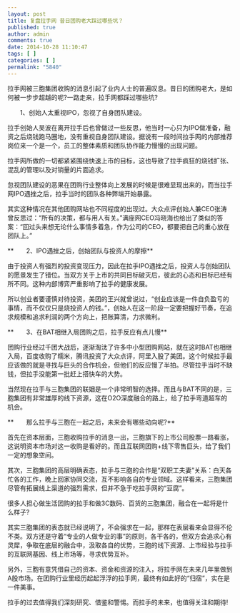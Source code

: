 ```yaml
---
layout: post
title: 复盘拉手网 昔日团购老大踩过哪些坑？
published: true
author: admin
comments: true
date: 2014-10-28 11:10:47
tags: [ ]
categories: [ ]
permalink: "5840"
---
```

拉手网被三胞集团收购的消息引起了业内人士的普遍叹息。昔日的团购老大，是如何被一步步超越的呢?一路走来，拉手网都踩过哪些坑?

　　1、创始人太重视IPO，忽视了自身团队建设。

拉手创始人吴波在离开拉手后也曾做过一些反思，他当时一心只为IPO做准备，融资之后烧钱跑马圈地，没有重视自身团队建设。据说有一段时间拉手网的内部推荐岗位来一个是一个，员工的整体素质和团队协作能力慢慢的出现问题。

拉手网所做的一切都紧紧围绕快速上市的目标，这也导致了拉手疯狂的烧钱扩张、混乱的管理以及对销量的片面追求。

忽视团队建设的恶果在团购行业整体向上发展的时候是很难显现出来的，而当拉手网IPO遇挫之后，拉手当时的团队各种弊端开始暴露。

其实这种情况在其他团购网站也不同程度的出现过。大众点评创始人兼CEO张涛曾反思过：“所有的决策，都与用人有关。”满座网CEO冯晓海也给出了类似的答案：“回过头来想无论什么事情多着急，作为公司的CEO，都要把自己的重心放在团队上。”

**　　2、IPO遇挫之后，创始团队与投资人的摩擦**

由于投资人有强烈的投资变现压力，因此在拉手IPO遇挫之后，投资人与创始团队的愿景发生了错位。当双方关于上市的共同目标破灭后，彼此的心态和目标已经有所不同。这种内部博弈严重影响了拉手的健康发展。

所以创业者要谨慎对待投资，美团的王兴就曾说过，“创业应该是一件自负盈亏的事情，而不仅仅只是烧投资人的钱。”，创始人在这一阶段一定要把握好节奏，在追求规模和追求利润的两个方向上，把账算清，力求微利。

**　　3、在BAT相继入局团购之后，拉手反应有点儿慢**

团购行业经过千团大战后，逐渐淘汰了许多中小型团购网站，就在这时BAT也相继入局，百度收购了糯米，腾讯投资了大众点评，阿里入股了美团。这个时候拉手最应该做的就是寻找与巨头的合作机会，但他们的反应慢了半拍。尽管拉手当时不缺钱，但拉手没能第一批赶上搭快车的大势。

当然现在拉手与三胞集团的联姻是一个非常明智的选择。而且与BAT不同的是，三胞集团有非常雄厚的线下资源，这在O2O深度融合的路上，给了拉手弯道超车的机会。

**　　那么拉手与三胞在一起之后，未来会有哪些动向呢?**

首先在资本层面，三胞收购拉手的消息一出，三胞旗下的上市公司股票一路看涨，这说明资本市场对这一收购是看好的。而且互联网团购+线下零售巨头，给了我们一定的想象空间。

其次，三胞集团的高层明确表态，拉手与三胞的合作是“双职工夫妻”关系：白天各忙各的工作，晚上回家协同交流，互不影响各自的专业领域。这样看来，三胞集团尽管有拓展线上渠道的强烈需求，但并不急于吃拉手网的“豆腐”。

很多人担心做生活团购的拉手和做3C数码、百货的三胞集团，融合在一起将是什么样子?

其实三胞集团的表态就已经说明了，不会强求在一起，那样在表层看来会显得不伦不类。双方还是守着“专业的人做专业的事”的原则，各干各的，但双方会追求心有灵犀，争取在底层的融合中，汲取各自的优势，三胞的线下资源、上市经验与拉手的互联网基因、线上市场等，寻求优势互补。

另外，三胞有意凭借自己的资本、资金和资源的注入，将拉手网在未来几年里做到A股市场。在团购行业里经历起起浮浮的拉手网，最终有如此好的“归宿”，实在是一件美事。

拉手的过去值得我们深刻研究、借鉴和警惕。而拉手的未来，也值得关注和期待!